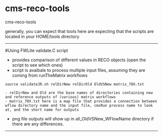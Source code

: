 cms-reco-tools
==============

cms-reco-tools

generally, you can expect that tools here are expecting that the scripts are located in your HOME/tools directory

--------------
#Using FWLite validate.C script
- provides comparison of different values in RECO objects (open the script to see which ones)
- script is avaibale to process multiple input files, assuming they are coming from runTheMatrix workflows

```
source validateJR.sh relDirNew relDirOld OldVSNew matrix_70X.txt
```


    - relDirNew and Old are the base names of directories containing new and reference outputs of (various) matrix workflows
    - matrix_70X.txt here is a map file that provides a connection between wflow directory name and the input file, cmsRun process name to look at, and the short name for outputs
- png file outputs will show up in all_OldVSNew_WFlowName directory if there are any differences.

---------------
